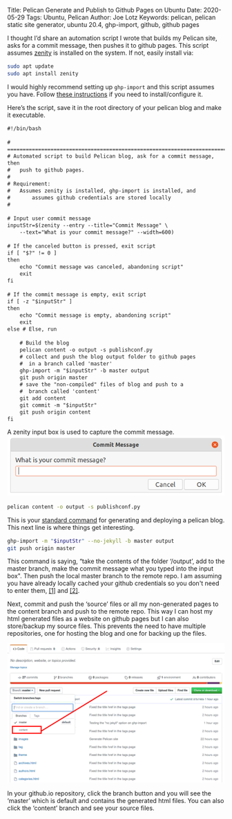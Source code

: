 Title: Pelican Generate and Publish to Github Pages on Ubuntu
Date: 2020-05-29
Tags: Ubuntu, Pelican
Author: Joe Lotz
Keywords: pelican, pelican static site generator, ubuntu 20.4, ghp-import, github, github pages

I thought I’d share an automation script I wrote that builds my Pelican site, asks for a commit message, then pushes it to github pages. This script assumes [zenity](https://packages.ubuntu.com/focal/zenity) is installed on the system. If not, easily install via:
```bash
sudo apt update
sudo apt install zenity
```
I would highly recommend setting up `ghp-import` and this script assumes you have. Follow [these instructions](https://opensource.com/article/19/5/run-your-blog-github-pages-python) if you  need to install/configure it. 

Here’s the script, save it in the root directory of your pelican blog and make it executable.
```
#!/bin/bash

# ========================================================================
# Automated script to build Pelican blog, ask for a commit message, then
#   push to github pages.
#
# Requirement:
#   Assumes zenity is installed, ghp-import is installed, and
#       assumes github credentials are stored locally
#

# Input user commit message
inputStr=$(zenity --entry --title="Commit Message" \
    --text="What is your commit message?" --width=600)

# If the canceled button is pressed, exit script
if [ "$?" != 0 ]
then
    echo "Commit message was canceled, abandoning script"
    exit
fi

# If the commit message is empty, exit script
if [ -z "$inputStr" ] 
then    
    echo "Commit message is empty, abandoning script"
    exit
else # Else, run 

    # Build the blog    
    pelican content -o output -s publishconf.py
    # collect and push the blog output folder to github pages
    #  in a branch called 'master'
    ghp-import -m "$inputStr" -b master output
    git push origin master
    # save the "non-compiled" files of blog and push to a
    #  branch called 'content'
    git add content
    git commit -m "$inputStr"
    git push origin content
fi
```
A zenity input box is used to capture the commit message. 
![pelicanGithub-01](/images/pelicanGithub-01.png)

```bash
pelican content -o output -s publishconf.py
```
This is your [standard command](https://docs.getpelican.com/en/stable/publish.html) for generating and deploying a pelican blog. This next line is where things get interesting. 
```bash
ghp-import -m "$inputStr" --no-jekyll -b master output
git push origin master
```
This command is saying, “take the contents of the folder ‘/output’, add to the master branch, make the commit message what you typed into the input box". Then push the local master branch to the remote repo. I am assuming you have already locally cached your github credentials so you don't need to enter them, [[1]](https://help.github.com/en/github/using-git/caching-your-github-password-in-git) and [[2]](https://git-scm.com/docs/git-credential-store).

Next, commit and push the ‘source’ files or all my non-generated pages to the content branch and push to the remote repo. This way I can host my html generated files as a website on github pages but I can also store/backup my source files. This prevents the need to have multiple repositories, one for hosting the blog and one for backing up the files. 

![pelicanGithub-02](/images/pelicanGithub-02.png)

In your <name>github.io repository, click the branch button and you will see the ‘master’ which is default and contains the generated html files. You can also click the ‘content’ branch and see your source files.

